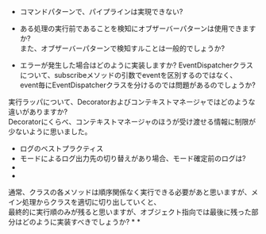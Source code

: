 * コマンドパターンで、パイプラインは実現できない?


* ある処理の実行前であることを検知にオブザーバーパターンは使用できますか?  
また、オブザーバーパターンで検知すルことは一般的でしょうか?
* エラーが発生した場合はどのように実装しますか?
EventDispatcherクラスについて、subscribeメソッドの引数でeventを区別するのではなく、  
event毎にEventDispatcherクラスを分けるのでは問題があるのでしょうか?

実行ラッパについて、Decoratorおよびコンテキストマネージャではどのような違いがありますか?  
Decoratorにくらべ、コンテキストマネージャのほうが受け渡せる情報に制限が少ないように思いました。

* ログのベストプラクティス
* モードによるログ出力先の切り替えがあり場合、モード確定前のログは?
* 
* 

通常、クラスの各メソッドは順序関係なく実行できる必要があと思いますが、メイン処理からクラスを適切に切り出していくと、  
最終的に実行順のみが残ると思いますが、オブジェクト指向では最後に残った部分はどのように実装すべきでしょうか?
* 
* 